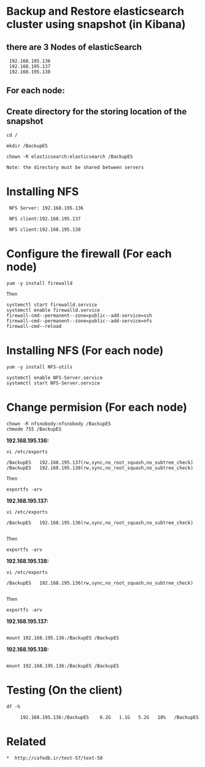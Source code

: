  
# Backup and Restore elasticsearch cluster using snapshot (in Kibana)
## there are 3 Nodes of elasticSearch
```
 192.168.195.136 
 192.168.195.137
 192.168.195.138
```

## For each node:
## Create directory for the storing location of the snapshot 
```
cd /

mkdir /BackupES

chown -R elasticsearch:elasticsearch /BackupES

```
```Note: the directory must be shared between servers```
# Installing NFS
```
 NFS Server: 192.168.195.136

 NFS client:192.168.195.137

 NFS client:192.168.195.138
 ```
 # Configure the firewall (For each node)
 ```
 yum -y install firewalld

 Then

 systemctl start firewalld.service
 systemctl enable firewalld.service
 firewall-cmd--permanent--zone=public--add-service=ssh
 firewall-cmd--permanent--zone=public--add-service=nfs
 firewall-cmd--reload
 ```

# Installing NFS (For each node) 
```
yum -y install NFS-utils

systemctl enable NFS-Server.service
systemctl start NFS-Server.service
```
# Change permision (For each node)

```
chown -R nfsnobody:nfsnobody /BackupES
chmode 755 /BackupES
```
**192.168.195.136:**
```
vi /etc/exports

/BackupES   192.168.195.137(rw,sync,no_root_squash,no_subtree_check)
/BackupES   192.168.195.138(rw,sync,no_root_squash,no_subtree_check)

Then

exportfs -arv

```
**192.168.195.137:**
```
vi /etc/exports

/BackupES   192.168.195.136(rw,sync,no_root_squash,no_subtree_check)


Then

exportfs -arv

```
**192.168.195.138:**
```
vi /etc/exports

/BackupES   192.168.195.136(rw,sync,no_root_squash,no_subtree_check)


Then

exportfs -arv

```

**192.168.195.137:**
```

mount 192.168.195.136:/BackupES /BackupES

```

**192.168.195.138:**
```

mount 192.168.195.136:/BackupES /BackupES

```

# Testing (On the client)
```
df -h 

     192.168.195.136:/BackupES    6.2G   1.1G   5.2G   18%   /BackupES
```

# Related
```
*  http://cafedb.ir/text-57/text-58 
```

